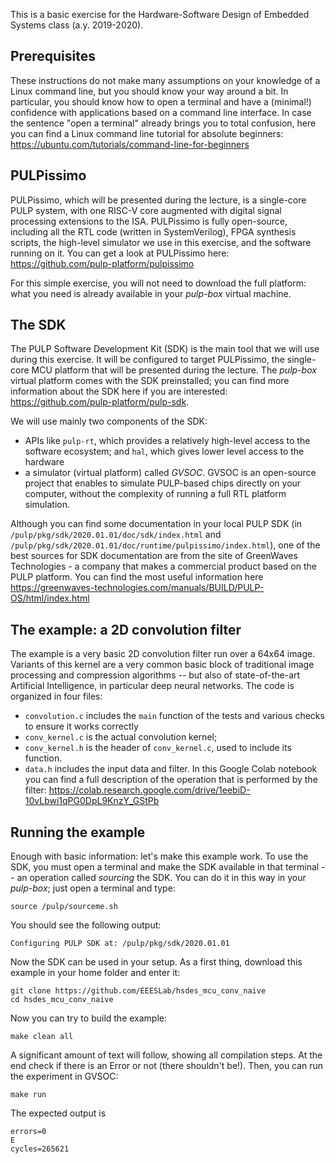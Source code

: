This is a basic exercise for the Hardware-Software Design of Embedded Systems class (a.y. 2019-2020).

## Prerequisites
These instructions do not make many assumptions on your knowledge of a Linux command line, but you should know your way around a bit.
In particular, you should know how to open a terminal and have a (minimal!) confidence with applications based on a command line interface.
In case the sentence "open a terminal" already brings you to total confusion, here you can find a Linux command line tutorial for absolute beginners:
https://ubuntu.com/tutorials/command-line-for-beginners

## PULPissimo
PULPissimo, which will be presented during the lecture, is a single-core PULP system, with one RISC-V core augmented with digital signal processing extensions to the ISA.
PULPissimo is fully open-source, including all the RTL code (written in SystemVerilog), FPGA synthesis scripts, the high-level simulator we use in this exercise, and the software running on it.
You can get a look at PULPissimo here: https://github.com/pulp-platform/pulpissimo

For this simple exercise, you will not need to download the full platform: what you need is already available in your *pulp-box* virtual machine.

## The SDK
The PULP Software Development Kit (SDK) is the main tool that we will use during this exercise. It will be configured to target PULPissimo, the single-core MCU platform that will be presented during the lecture.
The *pulp-box* virtual platform comes with the SDK preinstalled; you can find more information about the SDK here if you are interested: https://github.com/pulp-platform/pulp-sdk.

We will use mainly two components of the SDK:
- APIs like `pulp-rt`, which provides a relatively high-level access to the software ecosystem; and `hal`, which gives lower level access to the hardware
- a simulator (virtual platform) called *GVSOC*. GVSOC is an open-source project that enables to simulate PULP-based chips directly on your computer, without the complexity of running a full RTL platform simulation.

Although you can find some documentation in your local PULP SDK (in `/pulp/pkg/sdk/2020.01.01/doc/sdk/index.html` and `/pulp/pkg/sdk/2020.01.01/doc/runtime/pulpissimo/index.html`), one of the best sources for SDK documentation are from the site of GreenWaves Technologies - a company that makes a commercial product based on the PULP platform.
You can find the most useful information here https://greenwaves-technologies.com/manuals/BUILD/PULP-OS/html/index.html 

## The example: a 2D convolution filter
The example is a very basic 2D convolution filter run over a 64x64 image.
Variants of this kernel are a very common basic block of traditional image processing and compression algorithms -- but also of state-of-the-art Artificial Intelligence, in particular deep neural networks.
The code is organized in four files: 
- `convolution.c` includes the `main` function of the tests and various checks to ensure it works correctly
- `conv_kernel.c` is the actual convolution kernel;
- `conv_kernel.h` is the header of `conv_kernel.c`, used to include its function.
- `data.h` includes the input data and filter.
In this Google Colab notebook you can find a full description of the operation that is performed by the filter: https://colab.research.google.com/drive/1eebiD-10vLbwi1qPG0DpL9KnzY_GStPb

## Running the example
Enough with basic information: let's make this example work.
To use the SDK, you must open a terminal and make the SDK available in that terminal -- an operation called *sourcing* the SDK.
You can do it in this way in your *pulp-box*; just open a terminal and type:
```
source /pulp/sourceme.sh
```
You should see the following output:
```
Configuring PULP SDK at: /pulp/pkg/sdk/2020.01.01
```
Now the SDK can be used in your setup. As a first thing, download this example in your home folder and enter it:
```
git clone https://github.com/EEESLab/hsdes_mcu_conv_naive
cd hsdes_mcu_conv_naive
```
Now you can try to build the example:
```
make clean all
```
A significant amount of text will follow, showing all compilation steps. At the end check if there is an Error or not (there shouldn't be!).
Then, you can run the experiment in GVSOC:
```
make run
```
The expected output is
```
errors=0
E
cycles=265621
```
